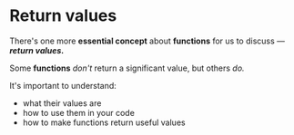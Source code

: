 # Return values

There's one more **essential concept** about **functions** for us to discuss — ***return values.***<br>
<p>Some <strong>functions</strong> <em>don't</em> return a significant value, but others <em>do.</em><br>
<p>It's important to understand:<br>
<ul>
<li>what their values are</li>
<li>how to use them in your code</li>
<li>how to make functions return useful values</li>
</ul>